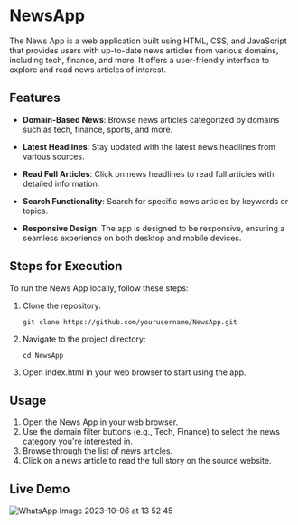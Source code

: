 # NewsApp

The News App is a web application built using HTML, CSS, and JavaScript that provides users with up-to-date news articles from various domains, including tech, finance, and more. It offers a user-friendly interface to explore and read news articles of interest.

## Features

- **Domain-Based News**: Browse news articles categorized by domains such as tech, finance, sports, and more.

- **Latest Headlines**: Stay updated with the latest news headlines from various sources.

- **Read Full Articles**: Click on news headlines to read full articles with detailed information.

- **Search Functionality**: Search for specific news articles by keywords or topics.

- **Responsive Design**: The app is designed to be responsive, ensuring a seamless experience on both desktop and mobile devices.

## Steps for Execution

To run the News App locally, follow these steps:
1. Clone the repository:

   ```git clone https://github.com/yourusername/NewsApp.git```

2. Navigate to the project directory:

   ```cd NewsApp```

3. Open index.html in your web browser to start using the app.

## Usage
1. Open the News App in your web browser.
2. Use the domain filter buttons (e.g., Tech, Finance) to select the news category you're interested in.
3. Browse through the list of news articles.
4. Click on a news article to read the full story on the source website.

## Live Demo 
![WhatsApp Image 2023-10-06 at 13 52 45](https://github.com/ashpreetkaur25/NewsApp/assets/82947364/b7a1ef3c-3cb1-48fe-aab7-adb6ddfede29)

   
